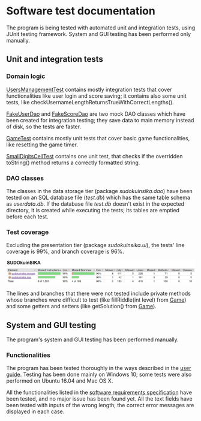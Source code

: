 # Software test documentation

The program is being tested with automated unit and integration tests, using JUnit testing framework. System and GUI testing has been performed only manually.

## Unit and integration tests

### Domain logic

[UsersManagementTest](https://github.com/nigoshh/otm-harjoitustyo/blob/master/SUDOkuinSIKA/src/test/java/sudokuinsika/domain/UsersManagementTest.java) contains mostly integration tests that cover functionalities like user login and score saving; it contains also some unit tests, like checkUsernameLengthReturnsTrueWithCorrectLengths().

[FakeUserDao](https://github.com/nigoshh/otm-harjoitustyo/blob/master/SUDOkuinSIKA/src/main/java/sudokuinsika/dao/FakeUserDao.java) and [FakeScoreDao](https://github.com/nigoshh/otm-harjoitustyo/blob/master/SUDOkuinSIKA/src/main/java/sudokuinsika/dao/FakeScoreDao.java) are two mock DAO classes which have been created for integration testing; they save data to main memory instead of disk, so the tests are faster.

[GameTest](https://github.com/nigoshh/otm-harjoitustyo/blob/master/SUDOkuinSIKA/src/test/java/sudokuinsika/domain/GameTest.java) contains mostly unit tests that cover basic game functionalities, like resetting the game timer.

[SmallDigitsCellTest](https://github.com/nigoshh/otm-harjoitustyo/blob/master/SUDOkuinSIKA/src/test/java/sudokuinsika/domain/SmallDigitsCellTest.java) contains one unit test, that checks if the overridden toString() method returns a correctly formatted string.

### DAO classes

The classes in the data storage tier (package _sudokuinsika.dao_) have been tested on an SQL database file (_test.db_) which has the same table schema as _userdata.db_. If the database file _test.db_ doesn't exist in the expected directory, it is created while executing the tests; its tables are emptied before each test.

### Test coverage

Excluding the presentation tier (package _sudokuinsika.ui_), the tests' line coverage is 99%, and branch coverage is 96%.

![Couldn't load image](https://github.com/nigoshh/otm-harjoitustyo/blob/master/documentation/images/std1.png "Test coverage")

The lines and branches that there were not tested include private methods whose branches were difficult to test (like fillRiddle(int level) from [Game](https://github.com/nigoshh/otm-harjoitustyo/blob/master/SUDOkuinSIKA/src/main/java/sudokuinsika/domain/Game.java)) and some getters and setters (like getSolution() from [Game](https://github.com/nigoshh/otm-harjoitustyo/blob/master/SUDOkuinSIKA/src/main/java/sudokuinsika/domain/Game.java)).

## System and GUI testing

The program's system and GUI testing has been performed manually.

### Functionalities

The program has been tested thoroughly in the ways described in the [user guide](https://github.com/nigoshh/otm-harjoitustyo/blob/master/documentation/user_guide.md). Testing has been done mainly on Windows 10; some tests were also performed on Ubuntu 16.04 and Mac OS X.

All the functionalities listed in the [software requirements specification](https://github.com/nigoshh/otm-harjoitustyo/blob/master/documentation/software_requirements_specification.md) have been tested, and no major issue has been found yet. All the text fields have been tested with inputs of the wrong length; the correct error messages are displayed in each case.
